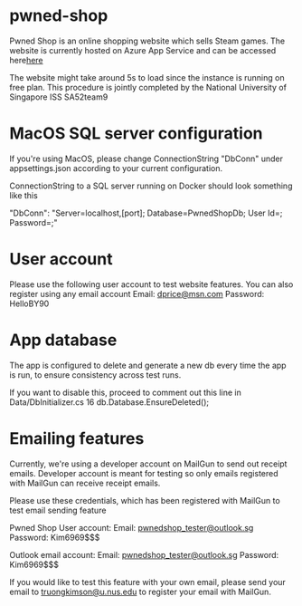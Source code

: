 # pwned-shop

Pwned Shop is an online shopping website which sells Steam games. The website is currently hosted on Azure App Service and can be accessed here<a href='https://pwned-shop.azurewebsites.net/'>here</a>

The website might take around 5s to load since the instance is running on free plan.
This procedure is jointly completed by the National University of Singapore ISS SA52team9

# MacOS SQL server configuration

If you're using MacOS, please change ConnectionString "DbConn" under appsettings.json
according to your current configuration.

ConnectionString to a SQL server running on Docker should look something like this

"DbConn": "Server=localhost,[port]; Database=PwnedShopDb; User Id=<your-user-id>; Password=<your-password>;"

# User account
Please use the following user account to test website features. You can also register using any email account
Email: dprice@msn.com
Password: HelloBY90

# App database
The app is configured to delete and generate a new db every time the app is run,
to ensure consistency across test runs.

If you want to disable this, proceed to comment out this line in Data/DbInitializer.cs
16             db.Database.EnsureDeleted();

# Emailing features
Currently, we're using a developer account on MailGun to send out receipt emails.
Developer account is meant for testing so only emails registered with MailGun can
receive receipt emails.

Please use these credentials, which has been registered with MailGun to test email
sending feature

Pwned Shop User account:
Email: pwnedshop_tester@outlook.sg
Password: Kim6969$$$

Outlook email account:
Email: pwnedshop_tester@outlook.sg
Password: Kim6969$$$

If you would like to test this feature with your own email, please send your email
to truongkimson@u.nus.edu to register your email with MailGun.
